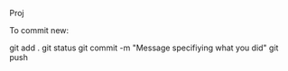 Proj

To commit new: 

git add . 
git status
git commit -m "Message specifiying what you did" 
git push
